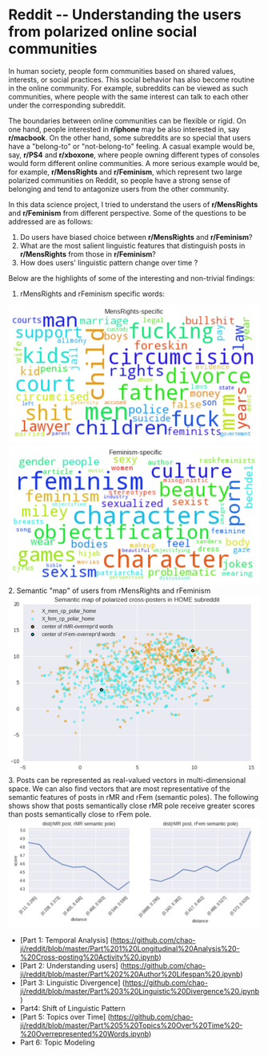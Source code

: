 # Reddit -- Understanding the users from polarized online social communities

In human society, people form communities based on shared values, interests, or social practices. This social behavior has also become routine in the online community. For example, subreddits can be viewed as such communities, where people with the same interest can talk to each other under the corresponding subreddit.

The boundaries between online communities can be flexible or rigid. On one hand, people interested in **r/iphone** may be also interested in, say **r/macbook**. On the other hand, some subreddits are so special that users have a "belong-to" or "not-belong-to" feeling. A casual example would be, say, **r/PS4** and **r/xboxone**, where people owning different types of consoles would form different online communities. A more serious example would be, for example, **r/MensRights** and **r/Feminism**, which represent two large polarized communities on Reddit, so people have a strong sense of belonging and tend to antagonize users from the other community. 

In this data science project, I tried to understand the users of **r/MensRights** and **r/Feminism** from different perspective. Some of the questions to be addressed are as follows:

1. Do users have biased choice between **r/MensRights** and **r/Feminism**?
2. What are the most salient linguistic features that distinguish posts in **r/MensRights** from those in **r/Feminism**?
3. How does users' linguistic pattern change over time ?

Below are the highlights of some of the interesting and non-trivial findings:

1. rMensRights and rFeminism specific words:
<img src="https://github.com/chao-ji/reddit/blob/master/wordcloud1.png" width="600">
<img src="https://github.com/chao-ji/reddit/blob/master/wordcloud2.png" width="600">
2. Semantic "map" of users from rMensRights and rFeminism
<img src="https://github.com/chao-ji/reddit/blob/master/authorvec1.png" width="600">
3. Posts can be represented as real-valued vectors in multi-dimensional space. We can also find vectors that are most representative of the semantic features of posts in rMR and rFem (semantic poles). The following shows show that posts semantically close rMR pole receive greater scores than posts semantically close to rFem pole.
<img src="https://github.com/chao-ji/reddit/blob/master/score_sempoles.png" width="600">


* [Part 1: Temporal Analysis] (https://github.com/chao-ji/reddit/blob/master/Part%201%20Longitudinal%20Analysis%20-%20Cross-posting%20Activity%20.ipynb)
* [Part 2: Understanding users] (https://github.com/chao-ji/reddit/blob/master/Part%202%20Author%20Lifespan%20.ipynb)
* [Part 3: Linguistic Divergence] (https://github.com/chao-ji/reddit/blob/master/Part%203%20Linguistic%20Divergence%20.ipynb)
* Part4: Shift of Linguistic Pattern
* [Part 5: Topics over Time] (https://github.com/chao-ji/reddit/blob/master/Part%205%20Topics%20Over%20Time%20-%20Overrepresented%20Words.ipynb)
* Part 6: Topic Modeling

